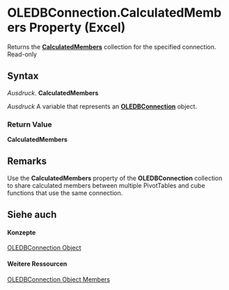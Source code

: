 
# OLEDBConnection.CalculatedMembers Property (Excel)

Returns the  **[CalculatedMembers](3c664ac6-e2f8-f631-006d-6a16c380641e.md)** collection for the specified connection. Read-only


## Syntax

 _Ausdruck_. **CalculatedMembers**

 _Ausdruck_ A variable that represents an **[OLEDBConnection](f246e544-9854-8e71-a7f7-dec57dd725e4.md)** object.


### Return Value

 **CalculatedMembers**


## Remarks

Use the  **CalculatedMembers** property of the **OLEDBConnection** collection to share calculated members between multiple PivotTables and cube functions that use the same connection.


## Siehe auch


#### Konzepte


[OLEDBConnection Object](f246e544-9854-8e71-a7f7-dec57dd725e4.md)
#### Weitere Ressourcen


[OLEDBConnection Object Members](http://msdn.microsoft.com/library/2f1a2f81-ee3a-1b60-8dc3-87818e1790c1%28Office.15%29.aspx)